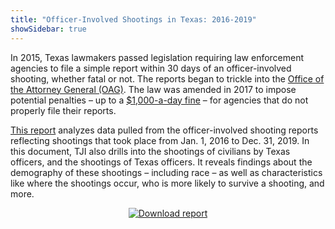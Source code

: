 ```yaml
---
title: "Officer-Involved Shootings in Texas: 2016-2019"
showSidebar: true
---
```

In 2015, Texas lawmakers passed legislation requiring law enforcement agencies to file a simple report within 30 days of an officer-involved shooting, whether fatal or not. The reports began to trickle into the [Office of the Attorney General (OAG)](https://texasattorneygeneral.gov/). The law was amended in 2017 to impose potential penalties – up to a [$1,000-a-day fine](https://capitol.texas.gov/tlodocs/85R/billtext/pdf/HB00245F.pdf#navpanes=0) – for agencies that do not properly file their reports.

[This report](https://texasjusticeinitiative.org/static/TJI_OISReport_2020.pdf) analyzes data pulled from the officer-involved shooting reports reflecting shootings that took place from Jan. 1, 2016 to Dec. 31, 2019. In this document, TJI also drills into the shootings of civilians by Texas officers, and the shootings of Texas officers. It reveals findings about the demography of these shootings – including race – as well as characteristics like where the shootings occur, who is more likely to survive a shooting, and more.

<p style="text-align: center;">
  <a href="https://texasjusticeinitiative.org/static/TJI_OISReport_2020.pdf" target="_blank">
    <img src="https://res.cloudinary.com/texas-justice-initiative/image/upload/v1598204354/download-ois-report_pjqzyr.png" alt="Download report" style="margin: auto">
  </a>
</p>